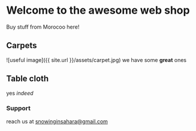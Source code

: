 # Welcome to the awesome web shop

Buy stuff from Morocoo here!

## Carpets
![useful image]({{ site.url }}/assets/carpet.jpg)
we have some **great** ones

## Table cloth

yes _indeed_

### Support

reach us at snowinginsahara@gmail.com
